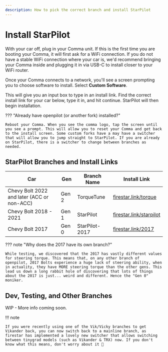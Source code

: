 ```yaml
---
description: How to pick the correct branch and install StarPilot
---
```


# Install StarPilot

With your car off, plug in your Comma unit. If this is the first time you are booting your Comma, it will first ask for a WiFi connection. If you do not have a stable WiFi connection where your car is, we'd recommend bringing your Comma inside and plugging it in via USB-C to install closer to your WiFi router. 

Once your Comma connects to a network, you'll see a screen prompting you to choose software to install. Select **Custom Software**.

This will give you an input box to type in an install link. Find the correct install link for your car below, type it in, and hit continue. StarPilot will then begin installation.

??? "Already have openpilot (or another fork) installed?"

    Reboot your Comma. When you see the comma logo, tap the screen until you see a prompt. This will allow you to reset your Comma and get back to the install screen. Some custom forks have a may have a switcher that will allow you to jump straight to StarPilot. If you are already on StarPilot, there is a switcher to change between branches as needed.
    
## StarPilot Branches and Install Links

| Car                                        | Gen   | Branch Name    | Install Link                                               |
|--------------------------------------------|-------|----------------|------------------------------------------------------------|
| Chevy Bolt 2022 and later (ACC or non-ACC) | Gen 2 | TorqueTune     | [firestar.link/torque](https://firestar.link/torque)       |
| Chevy Bolt 2018 - 2021                     | Gen 1 | StarPilot      | [firestar.link/starpilot](https://firestar.link/starpilot) |
| Chevy Bolt 2017                            | Gen 0 | StarPilot-2017 | [firestar.link/2017](https://firestar.link/2017)           |

??? note "Why does the 2017 have its own branch?"

    While testing, we discovered that the 2017 has vastly different values for steering torque. This means that, on any other branch of openpilot, 2017 Bolts experience a huge lack of steering ability, when in actuality, they have MORE steering torque than the other gens. This lead us down a long rabbit hole of discovering that lots of things about the 2017 is just... weird and different. Hence the "Gen 0" moniker.
    
## Dev, Testing, and Other Branches

WIP - More info coming soon.

!!! note

    If you were recently using one of the Vik/Vicky branches to get Vikander back, you can now switch back to a mainline branch, as firestar has implemented a lovely new switcher that allows switching between tinygrad models (such as Vikander & TRX) now. If you don't know what this means, don't worry about it 🙂
